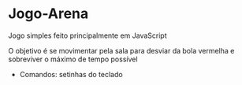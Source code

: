 # Jogo-Arena
Jogo simples feito principalmente em JavaScript

O objetivo é se movimentar pela sala para desviar da bola vermelha e sobreviver o máximo de tempo possível
- Comandos: setinhas do teclado
